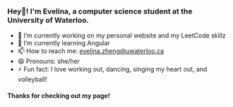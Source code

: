 ### Hey👋! I'm Evelina, a computer science student at the University of Waterloo.

- 🔭 I’m currently working on my personal website and my LeetCode skillz
- 🌱 I’m currently learning Angular
- 📫 How to reach me: <evelina.zheng@uwaterloo.ca>
- 😄 Pronouns: she/her
- ⚡ Fun fact: I love working out, dancing, singing my heart out, and volleyball! 
#### Thanks for checking out my page!

